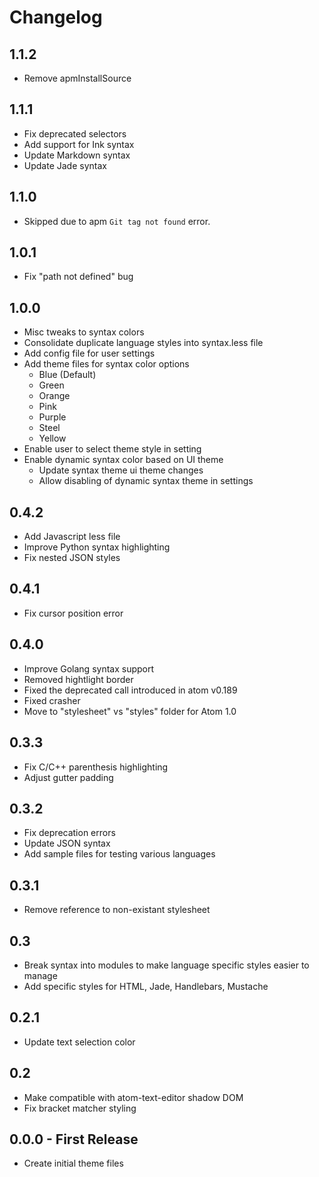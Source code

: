 # Changelog

## 1.1.2
- Remove apmInstallSource

## 1.1.1
- Fix deprecated selectors
- Add support for Ink syntax
- Update Markdown syntax
- Update Jade syntax

## 1.1.0
- Skipped due to apm `Git tag not found` error.

## 1.0.1
- Fix "path not defined" bug

## 1.0.0
* Misc tweaks to syntax colors
* Consolidate duplicate language styles into syntax.less file
* Add config file for user settings
* Add theme files for syntax color options
  * Blue (Default)
  * Green
  * Orange
  * Pink
  * Purple
  * Steel
  * Yellow
* Enable user to select theme style in setting
* Enable dynamic syntax color based on UI theme
  * Update syntax theme ui theme changes
  * Allow disabling of dynamic syntax theme in settings


## 0.4.2
* Add Javascript less file
* Improve Python syntax highlighting
* Fix nested JSON styles

## 0.4.1
* Fix cursor position error

## 0.4.0
* Improve Golang syntax support
* Removed hightlight border
* Fixed the deprecated call introduced in atom v0.189
* Fixed crasher
* Move to "stylesheet" vs "styles" folder for Atom 1.0


## 0.3.3
* Fix C/C++ parenthesis highlighting
* Adjust gutter padding

## 0.3.2
* Fix deprecation errors
* Update JSON syntax
* Add sample files for testing various languages

## 0.3.1
* Remove reference to non-existant stylesheet

## 0.3
* Break syntax into modules to make language specific styles easier to manage
* Add specific styles for HTML, Jade, Handlebars, Mustache

## 0.2.1
* Update text selection color

## 0.2
* Make compatible with atom-text-editor shadow DOM
* Fix bracket matcher styling

## 0.0.0 - First Release
* Create initial theme files
